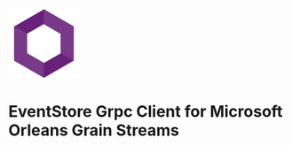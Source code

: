 <img src="https://raw.githubusercontent.com/hongliyu2002/Orleans.FluentResult/master/resources/icons/logo_128.png" alt="Fluent Result"/>

# EventStore Grpc Client for Microsoft Orleans Grain Streams
